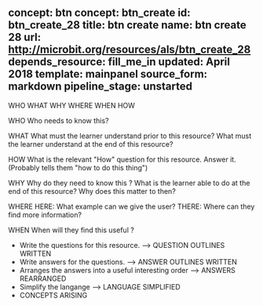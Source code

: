 concept: btn
concept: btn_create
id: btn_create_28
title: btn create
name: btn create 28
url: http://microbit.org/resources/als/btn_create_28
depends_resource: fill_me_in
updated: April 2018
template: mainpanel
source_form: markdown
pipeline_stage: unstarted
---
WHO WHAT WHY WHERE WHEN HOW

WHO
    Who needs to know this?

WHAT
    What must the learner understand prior to this resource?
    What must the learner understand at the end of this resource?

HOW
    What is the relevant "How" question for this resource. Answer it.
    (Probably tells them "how to do this thing")

WHY 
    Why do they need to know this ?
    What is the learner able to do at the end of this resource?
    Why does this matter to then?

WHERE
    HERE: What example can we give the user?
    THERE: Where can they find more information?

WHEN
    When will they find this useful ?

* Write the questions for this resource.                 --> QUESTION OUTLINES WRITTEN
* Write answers for the questions.                       --> ANSWER OUTLINES WRITTEN
* Arranges the answers into a useful interesting order   --> ANSWERS REARRANGED
* Simplify the langange                                 --> LANGUAGE SIMPLIFIED
* CONCEPTS ARISING

